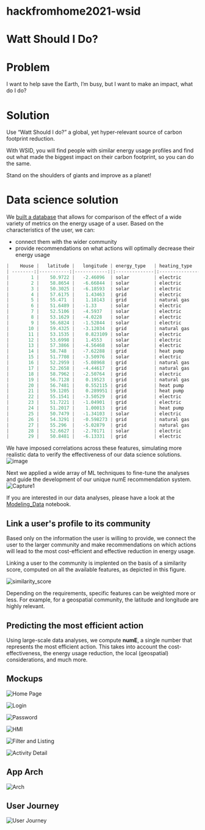 # hackfromhome2021-wsid

# Watt Should I Do?

# Problem
I want to help save the Earth, I’m busy, but I want to make an impact, what do I do?

# Solution
Use “Watt Should I do?” a global, yet hyper-relevant source of carbon footprint reduction.

With WSID, you will find people with similar energy usage profiles and find out what made the biggest impact on their carbon footprint, so you can do the same.

Stand on the shoulders of giants and improve as a planet!


# Data science solution
We [built a database](https://github.com/tjweir/hackfromhome2021-wsid/blob/main/Simulate_Data.ipynb) that allows for comparison of the effect of a wide variety of metrics on the energy usage of a user. Based on the characteristics of the user, we can:
- connect them with the wider community
- provide recommendations on what actions will optimally decrease their energy usage

```python
|    House |   latitude |   longitude | energy_type   | heating_type   | glazing_types   | vehicle_type   | domicile_type   | season   |   temperature | Temp_cat   | house_size   |   num_occupants |   year_built | insulation   | SmartHouse   | EPC_rating   |   num_appliances |   energy_usage_pm |
| --------:|-----------:|------------:|:--------------|:---------------|:----------------|:---------------|:----------------|:---------|--------------:|:-----------|:-------------|----------------:|-------------:|:-------------|:-------------|:-------------|-----------------:|------------------:|
|        1 |    50.9722 |   -2.46096  | solar         | electric       | single          | general        | semi detached   | Summer   |            24 | Medium     | Medium       |               2 |         1946 | Low          | Full         | F            |               29 |           921.183 |
|        2 |    58.8654 |   -6.66844  | solar         | electric       | double          | electric       | semi detached   | Summer   |            24 | Medium     | Medium       |               4 |         1952 | Medium       | Full         | E            |               41 |          1681.39  |
|        3 |    50.3025 |   -6.18593  | solar         | electric       | triple          | electric       | terraced        | Summer   |            24 | Medium     | Medium       |               3 |         1994 | High         | Semi         | B            |               15 |           788.82  |
|        4 |    57.6175 |    1.43463  | grid          | electric       | double          | electric       | terraced        | Summer   |            19 | Low        | Medium       |               3 |         1972 | Medium       | Full         | D            |               18 |          1383.45  |
|        5 |    55.471  |    1.18143  | grid          | natural gas    | single          | electric       | semi detached   | Summer   |            19 | Low        | Medium       |               1 |         1981 | Low          | Full         | G            |               42 |          1234.74  |
|        6 |    51.6489 |   -1.33     | solar         | electric       | double          | electric       | terraced        | Summer   |            23 | Medium     | Medium       |               3 |         1996 | Medium       | Semi         | C            |               48 |          1005.4   |
|        7 |    52.5106 |   -4.5937   | solar         | electric       | double          | general        | terraced        | Summer   |            23 | Medium     | Medium       |               3 |         1986 | Medium       | Full         | D            |               13 |           802.231 |
|        8 |    53.1629 |   -4.0228   | solar         | electric       | double          | general        | semi detached   | Summer   |            20 | High       | Small        |               3 |         1938 | Medium       | Full         | E            |               13 |           876.162 |
|        9 |    56.6824 |   -1.52844  | solar         | electric       | double          | electric       | detached        | Summer   |            21 | Medium     | Medium       |               1 |         1985 | Medium       | Semi         | C            |               29 |          1106.55  |
|       10 |    59.4325 |   -3.12034  | grid          | natural gas    | triple          | electric       | detached        | Summer   |            20 | High       | Medium       |               4 |         1964 | High         | Semi         | B            |               24 |          1184.7   |
|       11 |    53.1535 |    0.823109 | solar         | electric       | triple          | electric       | semi detached   | Summer   |            21 | Medium     | Medium       |               2 |         1973 | High         | Semi         | A            |               43 |          1133.39  |
|       12 |    53.6998 |    1.4553   | solar         | electric       | single          | electric       | semi detached   | Summer   |            16 | Low        | Small        |               5 |         1971 | Low          | Semi         | G            |               19 |          1155.95  |
|       13 |    57.3866 |   -4.56468  | solar         | electric       | single          | general        | terraced        | Summer   |            19 | Low        | Medium       |               2 |         1978 | Low          | Full         | F            |               43 |          1396.81  |
|       14 |    58.748  |   -7.62288  | grid          | heat pump      | double          | electric       | terraced        | Summer   |            23 | Medium     | Medium       |               1 |         1991 | Medium       | Full         | D            |               23 |          1315.1   |
|       15 |    51.7708 |   -3.50976  | solar         | electric       | single          | general        | semi detached   | Summer   |            20 | High       | Medium       |               2 |         1930 | Low          | Full         | F            |               39 |          1275.02  |
|       16 |    52.2959 |   -5.08968  | grid          | natural gas    | triple          | general        | semi detached   | Summer   |            20 | High       | Medium       |               1 |         1951 | High         | Full         | A            |               48 |           736.362 |
|       17 |    52.2658 |   -4.44617  | grid          | natural gas    | triple          | electric       | terraced        | Summer   |            22 | Medium     | Medium       |               2 |         1951 | High         | Semi         | A            |               18 |          1147.21  |
|       18 |    58.7962 |   -2.50764  | grid          | electric       | single          | electric       | terraced        | Summer   |            17 | Low        | Medium       |               3 |         1987 | Low          | Full         | F            |               30 |          1720.73  |
|       19 |    56.7128 |    0.19523  | grid          | natural gas    | single          | general        | semi detached   | Summer   |            17 | Low        | Medium       |               2 |         1931 | Low          | Semi         | G            |               29 |          1881.04  |
|       20 |    56.7481 |    0.552115 | grid          | heat pump      | double          | electric       | semi detached   | Summer   |            23 | Medium     | Medium       |               1 |         1960 | Medium       | Full         | E            |               45 |           920.147 |
|       21 |    59.1205 |    0.289951 | grid          | heat pump      | single          | general        | semi detached   | Summer   |            21 | Medium     | Medium       |               2 |         1994 | Low          | Semi         | G            |               13 |           826.683 |
|       22 |    55.1541 |   -3.50529  | grid          | electric       | single          | electric       | detached        | Summer   |            17 | Low        | Small        |               5 |         1946 | Low          | Full         | F            |               14 |          1836.18  |
|       23 |    51.7221 |   -1.04901  | grid          | electric       | double          | general        | terraced        | Summer   |            16 | Low        | Small        |               1 |         1964 | Medium       | Full         | E            |               19 |           917.194 |
|       24 |    51.2017 |    1.00013  | grid          | heat pump      | double          | general        | semi detached   | Summer   |            20 | High       | Medium       |               2 |         1946 | Medium       | Semi         | E            |               31 |          1060.82  |
|       25 |    50.7479 |   -1.34103  | solar         | electric       | double          | general        | detached        | Summer   |            17 | Low        | Medium       |               5 |         1980 | Medium       | Full         | E            |               21 |           820.94  |
|       26 |    54.3291 |   -0.598273 | grid          | natural gas    | single          | general        | detached        | Summer   |            20 | High       | Medium       |               1 |         1955 | Low          | Semi         | F            |               31 |          1366.56  |
|       27 |    55.296  |   -5.02879  | grid          | natural gas    | single          | general        | semi detached   | Summer   |            17 | Low        | Medium       |               4 |         1958 | Low          | Semi         | G            |               14 |          1757.66  |
|       28 |    52.6627 |   -2.70171  | solar         | electric       | single          | general        | terraced        | Summer   |            21 | Medium     | Small        |               4 |         1990 | Low          | Full         | G            |               11 |          1078.6   |
|       29 |    50.8481 |   -6.13331  | grid          | electric       | single          | general        | detached        | Summer   |            20 | High       | Medium       |               2 |         1986 | Low          | Full         | G            |               31 |          1792.9   |
```

We have imposed correlations across these features, simulating more realistic data to verify the effectiveness of our data science solutions. 
![image](https://user-images.githubusercontent.com/4414348/118413794-febcc380-b698-11eb-9658-87e3636be81a.png)

Next we applied a wide array of ML techniques to fine-tune the analyses and guide the development of our unique numE recommendation system.
![Capture1](https://user-images.githubusercontent.com/4414348/118413755-ccab6180-b698-11eb-92d4-0bd64f7017b4.JPG)

If you are interested in our data analyses, please have a look at the [Modeling_Data](https://github.com/tjweir/hackfromhome2021-wsid/blob/main/Analyze_Data.ipynb) notebook. 

## Link a user's profile to its community
Based only on the information the user is willing to provide, we connect the user to the larger community and make recommendations on which actions will lead to the most cost-efficient and effective reduction in energy usage. 

Linking a user to the community is implented on the basis of a similarity score, computed on all the available features, as depicted in this figure.

![similarity_score](https://user-images.githubusercontent.com/4414348/118400606-39ebd200-b65a-11eb-8283-b9b0a75960b7.png)

Depending on the requirements, specific features can be weighted more or less. For example, for a geospatial community, the latitude and longitude are highly relevant. 

## Predicting the most efficient action
Using large-scale data analyses, we compute **numE**, a single number that represents the most efficient action. This takes into account the cost-effectiveness, the energy usage reduction, the local (geospatial) considerations, and much more. 

## Mockups

![Home Page](https://github.com/tjweir/hackfromhome2021-wsid/raw/main/1-homepage.png)

![Login](https://github.com/tjweir/hackfromhome2021-wsid/raw/main/2-login.png)

![Password](https://github.com/tjweir/hackfromhome2021-wsid/raw/main/3-password.png)

![HMI](https://github.com/tjweir/hackfromhome2021-wsid/raw/main/4-hmi.png)

![Filter and Listing](https://github.com/tjweir/hackfromhome2021-wsid/raw/main/5-filter-and-list.png)

![Activity Detail](https://github.com/tjweir/hackfromhome2021-wsid/raw/main/6-detail.png)

## App Arch

![Arch](https://github.com/tjweir/hackfromhome2021-wsid/raw/main/app%20arch.png)

## User Journey

![User Journey](https://github.com/tjweir/hackfromhome2021-wsid/raw/main/user%20journey.png)

